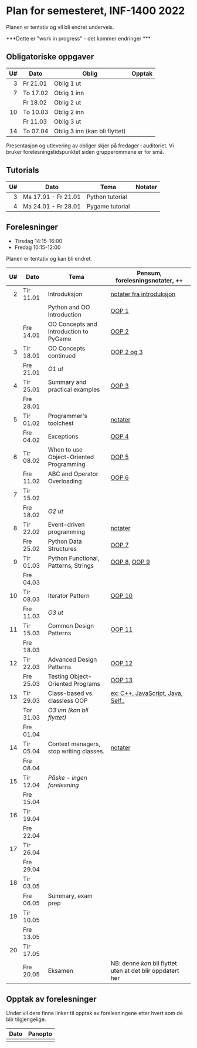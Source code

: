 Plan for semesteret, INF-1400 2022
====================================

Planen er tentativ og vil bli endret underveis. 

***Dette er "work in progress" - det kommer endringer ***


Obligatoriske oppgaver 
-----------------

| U# | Dato     | Oblig                         | Opptak |
|---:|----------|-------------------------------|--------|
|  3 | Fr 21.01 | Oblig 1 ut                    |        |
|  7 | To 17.02 | Oblig 1 inn                   |        |
|    | Fr 18.02 | Oblig 2 ut                    |        |
| 10 | To 10.03 | Oblig 2 inn                   |        |
|    | Fr 11.03 | Oblig 3 ut                    |        |
| 14 | To 07.04 | Oblig 3 inn (kan bli flyttet) |        |

Presentasjon og utlevering av obliger skjer på fredager i auditoriet.
Vi bruker forelesningstidspunktet siden grupperommene er for små. 

Tutorials
------

| U# | Dato                | Tema            | Notater |
|---:|---------------------|-----------------|---------|
|  3 | Ma 17.01 - Fr 21.01 | Python tutorial |         |
|  4 | Ma 24.01 - Fr 28.01 | Pygame tutorial |         |


Forelesninger
---------
- Tirsdag 14:15-16:00
- Fredag 10:15-12:00

Planen er tentativ og kan bli endret. 

| U# | Dato      | Tema                                    | Pensum, forelesningsnotater, ++                                                             |
|---:|-----------|-----------------------------------------|---------------------------------------------------------------------------------------------|
|  2 | Tir 11.01 | Introduksjon                            | [notater fra introduksjon](lectures/introduksjon)                                           |
|    |           | Python and OO Introduction              | [OOP 1](lectures/oop-01-python-intro-and-oo)                                                |
|    | Fre 14.01 | OO Concepts and Introduction to PyGame  | [OOP 2](lectures/oop-02-oo-and-pygame)                                                      |
|  3 | Tir 18.01 | OO Concepts continued                   | [OOP 2 og 3](lectures/oop-02-03-oo-concepts)                                                |
|    | Fre 21.01 | *O1 ut*                                 |                                                                                             |
|  4 | Tir 25.01 | Summary and practical examples          | [OOP 3](lectures/oop-03-summary-and-examples)                                               |
|    | Fre 28.01 |                                         |                                                                                             |
|  5 | Tir 01.02 | Programmer's toolchest                  | [notater](lectures/lecture-tools)                                                           |
|    | Fre 04.02 | Exceptions                              | [OOP 4](lectures/oop-04-exceptions)                                                         |
|  6 | Tir 08.02 | When to use Object-Oriented Programming | [OOP 5](lectures/oop-05-when-to-use-oop)                                                    |
|    | Fre 11.02 | ABC and Operator Overloading            | [OOP 6](lectures/oop-06-abc-op-overload)                                                    |
|  7 | Tir 15.02 |                                         |                                                                                             |
|    | Fre 18.02 | *O2 ut*                                 |                                                                                             |
|  8 | Tir 22.02 | Event-driven programming <EV>           | [notater](lectures/lecture-event-driven-programming)                                        |
|    | Fre 25.02 | Python Data Structures                  | [OOP 7](lectures/oop-07-python-data-structures)                                             |
|  9 | Tir 01.03 | Python Functional, Patterns, Strings    | [OOP 8](lectures/oop-08-oop-functional), [OOP 9](lectures/oop-09-strings-and-serialization) |
|    | Fre 04.03 |                                         |                                                                                             |
| 10 | Tir 08.03 | Iterator Pattern                        | [OOP 10](lectures/oop-10-iterator)                                                          |
|    | Fre 11.03 | *O3 ut*                                 |                                                                                             |
| 11 | Tir 15.03 | Common Design Patterns                  | [OOP 11](lectures/oop-11-common-design-pat)                                                 |
|    | Fre 18.03 |                                         |                                                                                             |
| 12 | Tir 22.03 | Advanced Design Patterns                | [OOP 12](lectures/oop-12-adv-design-pat)                                                    |
|    | Fre 25.03 | Testing Object-Oriented Programs        | [OOP 13](lectures/oop-13-testing)                                                           |
| 13 | Tir 29.03 | Class-based vs. classless OOP           | [ex: C++, JavaScript, Java, Self..](lectures/lecture-other-languages)                       |
|    | Tor 31.03 | *O3 inn (kan bli flyttet)*              |                                                                                             |
|    | Fre 01.04 |                                         |                                                                                             |
| 14 | Tir 05.04 | Context managers, stop writing classes. | [notater](lectures/lecture-context-mgr-stop-writing-cl)                                     |
|    | Fre 08.04 |                                         |                                                                                             |
| 15 | Tir 12.04 | *Påske - ingen forelesning*             |                                                                                             |
|    | Fre 15.04 |                                         |                                                                                             |
| 16 | Tir 19.04 |                                         |                                                                                             |
|    | Fre 22.04 |                                         |                                                                                             |
| 17 | Tir 26.04 |                                         |                                                                                             |
|    | Fre 29.04 |                                         |                                                                                             |
| 18 | Tir 03.05 |                                         |                                                                                             |
|    | Fre 06.05 | Summary, exam prep                      |                                                                                             |
| 19 | Tir 10.05 |                                         |                                                                                             |
|    | Fre 13.05 |                                         |                                                                                             |
| 20 | Tir 17.05 |                                         |                                                                                             |
|    | Fre 20.05 | Eksamen                                 | NB: denne *kan* bli flyttet uten at det blir oppdatert her                                  |



Opptak av forelesninger 
-------------------------

Under vil dere finne linker til opptak av forelesningene etter hvert som de blir tilgjengelige. 


| Dato | Panopto |
|------|---------|
|      |         |
